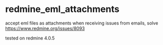 redmine_eml_attachments
=

accept eml files as attachments when receiving issues from emails, solve https://www.redmine.org/issues/8093

tested on redmine 4.0.5
